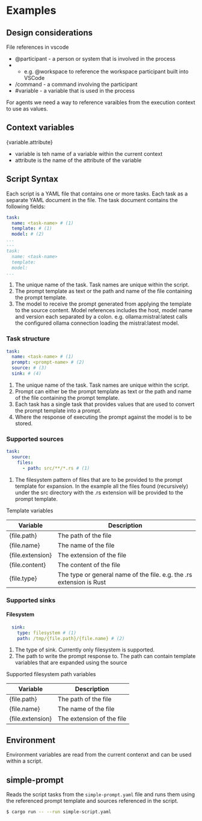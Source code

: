 # Examples

## Design considerations

File references in vscode 

* @participant - a person or system that is involved in the process
* * e.g. @workspace to reference the workspace participant built into VSCode
* /command - a command involving the participant
* #variable - a variable that is used in the process

For agents we need a way to reference varaibles from the execution context to use as values.

## Context variables

{variable.attribute}

* variable is teh name of a variable within the current context
* attribute is the name of the attribute of the variable

## Script Syntax

Each script is a YAML file that contains one or more tasks. Each task as a separate YAML document in the file. The task
document contains the following fields:

```yaml
task:
  name: <task-name> # (1)
  template: # (1)
  model: # (2)
...
---
task:
  name: <task-name>
  template:
  model:
...
```

1. The unique name of the task. Task names are unique within the script.
2. The prompt template as text or the path and name of the file containing the prompt template.
3. The model to receive the prompt generated from applying the template to the source content. Model references includes
   the host, model name and version each separated by a colon. e.g. ollama:mistral:latest calls the configured ollama
   connection loading the mistral:latest model.

### Task structure

```yaml
task:
  name: <task-name> # (1)
  prompt: <prompt-name> # (2)
  source: # (3)
  sink: # (4)

```

1. The unique name of the task. Task names are unique within the script.
2. Prompt can either be the prompt template as text or the path and name of the file containing the prompt template.
3. Each task has a single task that provides values that are used to convert the prompt template into a prompt.
4. Where the response of executing the prompt against the model is to be stored.

### Supported sources

```yaml
task:
  source:
    files:
      - path: src/**/*.rs # (1)
```

1. The filesystem pattern of files that are to be provided to the prompt template for expansion. In the example all the
   files found (recursively) under the src directory with the .rs extension will be provided to the prompt template.

Template variables

| Variable         | Description                                                          |
|------------------|----------------------------------------------------------------------|
| {file.path}      | The path of the file                                                 |
| {file.name}      | The name of the file                                                 |
| {file.extension} | The extension of the file                                            |
| {file.content}   | The content of the file                                              |
| {file.type}      | The type or general name of the file. e.g. the .rs extension is Rust |

### Supported sinks

#### Filesystem

```yaml
  sink:
    type: filesystem # (1)
    path: /tmp/{file.path}/{file.name} # (2)
```

1. The type of sink. Currently only filesystem is supported.
2. The path to write the prompt response to. The path can contain template variables that are expanded using the source

Supported filesystem path variables

| Variable         | Description               |
|------------------|---------------------------|
| {file.path}      | The path of the file      |
| {file.name}      | The name of the file      |
| {file.extension} | The extension of the file |


## Environment

Environment variables are read from the current contenxt and can be used within a script.


## simple-prompt

Reads the script tasks from the `simple-prompt.yaml` file and runs them using the referenced prompt template and sources
referenced in the script.

```bash
$ cargo run -- --run simple-script.yaml
```
